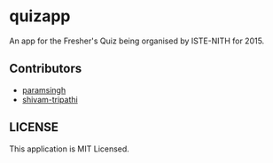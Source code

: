 # quizapp

An app for the Fresher's Quiz being organised by ISTE-NITH for 2015.

## Contributors

* [paramsingh](http://github.com/paramsingh)
* [shivam-tripathi](http://github.com/shivam-tripathi)

## LICENSE

This application is MIT Licensed.
